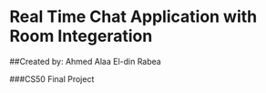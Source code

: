 # Real Time Chat Application with Room Integeration

##Created by: Ahmed Alaa El-din Rabea

###CS50 Final Project
